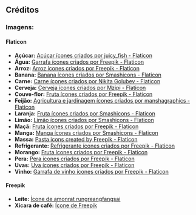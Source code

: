 ## Créditos

### Imagens:

#### Flaticon
- **Açúcar:** <a href="https://www.flaticon.com/br/icones-gratis/acucar" title="açúcar ícones">Açúcar ícones criados por juicy_fish - Flaticon</a>
- **Água:** <a href="https://www.flaticon.com/br/icones-gratis/garrafa" title="garrafa ícones">Garrafa ícones criados por Freepik - Flaticon</a>
- **Arroz:** <a href="https://www.flaticon.com/br/icones-gratis/arroz" title="arroz ícones">Arroz ícones criados por Freepik - Flaticon</a>
- **Banana:** <a href="https://www.flaticon.com/br/icones-gratis/banana" title="banana ícones">Banana ícones criados por Smashicons - Flaticon</a>
- **Carne:** <a href="https://www.flaticon.com/br/icones-gratis/carne" title="carne ícones">Carne ícones criados por Nikita Golubev - Flaticon</a>
- **Cerveja:** <a href="https://www.flaticon.com/br/icones-gratis/cerveja" title="cerveja ícones">Cerveja ícones criados por Mzipi - Flaticon</a>
- **Couve-flor:** <a href="https://www.flaticon.com/br/icones-gratis/fruta" title="fruta ícones">Fruta ícones criados por Freepik - Flaticon</a>
- **Feijão:** <a href="https://www.flaticon.com/br/icones-gratis/agricultura-e-jardinagem" title="agricultura e jardinagem ícones">Agricultura e jardinagem ícones criados por manshagraphics - Flaticon</a>
- **Laranja:** <a href="https://www.flaticon.com/br/icones-gratis/fruta" title="fruta ícones">Fruta ícones criados por Smashicons - Flaticon</a>
- **Limão:** <a href="https://www.flaticon.com/br/icones-gratis/limao" title="limão ícones">Limão ícones criados por Smashicons - Flaticon</a>
- **Maçã:** <a href="https://www.flaticon.com/br/icones-gratis/fruta" title="fruta ícones">Fruta ícones criados por Freepik - Flaticon</a>
- **Manga:** <a href="https://www.flaticon.com/br/icones-gratis/manga" title="manga ícones">Manga ícones criados por Smashicons - Flaticon</a>
- **Massa:** <a href="https://www.flaticon.com/free-icons/pasta" title="pasta icons">Pasta icons created by Freepik - Flaticon</a>
- **Refrigerante:** <a href="https://www.flaticon.com/br/icones-gratis/refrigerante" title="refrigerante ícones">Refrigerante ícones criados por Freepik - Flaticon</a>
- **Morango:** <a href="https://www.flaticon.com/br/icones-gratis/fruta" title="fruta ícones">Fruta ícones criados por Freepik - Flaticon</a>
- **Pera:** <a href="https://www.flaticon.com/br/icones-gratis/pera" title="pera ícones">Pera ícones criados por Freepik - Flaticon</a>
- **Uvas:** <a href="https://www.flaticon.com/br/icones-gratis/uva" title="uva ícones">Uva ícones criados por Freepik - Flaticon</a>
- **Vinho:** <a href="https://www.flaticon.com/br/icones-gratis/garrafa-de-vinho" title="garrafa de vinho ícones">Garrafa de vinho ícones criados por Freepik - Flaticon</a>

#### Freepik
- **Leite:** <a href="https://br.freepik.com/icone/leite_3414361#fromView=search&page=1&position=21&uuid=cb1d8b3a-794d-4b9d-b7c7-6e644904b7ca">Ícone de amonrat rungreangfangsai</a>
- **Xicara de café:** <a href="https://br.freepik.com/icone/xicara-cafe_6248459#fromView=search&page=1&position=6&uuid=40e2baa0-b1a7-4a59-b684-99bda1ceeeea">Ícone de Freepik</a>